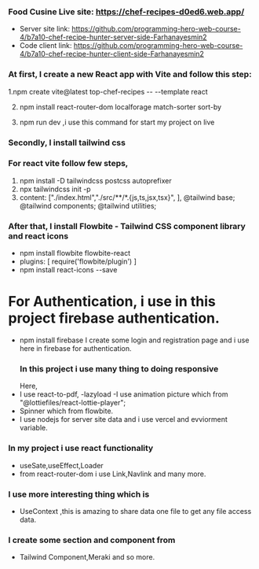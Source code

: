 ### Food Cusine Live site: https://chef-recipes-d0ed6.web.app/

- Server site link: https://github.com/programming-hero-web-course-4/b7a10-chef-recipe-hunter-server-side-Farhanayesmin2
- Code client link: https://github.com/programming-hero-web-course-4/b7a10-chef-recipe-hunter-client-side-Farhanayesmin2

### At first, I create a new React app with Vite and follow this step:

1.npm create vite@latest top-chef-recipes -- --template react

2. npm install react-router-dom localforage match-sorter sort-by

3. npm run dev ,i use this command for start my project on live

### Secondly, I install tailwind css

### For react vite follow few steps,

1.  npm install -D tailwindcss postcss autoprefixer
2.  npx tailwindcss init -p
3.  content: ["./index.html","./src/**/*.{js,ts,jsx,tsx}", ],
    @tailwind base;
    @tailwind components;
    @tailwind utilities;

### After that, I install Flowbite - Tailwind CSS component library and react icons

- npm install flowbite flowbite-react
- plugins: [
  require('flowbite/plugin')
  ]
- npm install react-icons --save

# For Authentication, i use in this project firebase authentication.

- npm install firebase
  I create some login and registration page and i use here in firebase for authentication.
  ### In this project i use many thing to doing responsive
  Here,
- I use react-to-pdf,
  -lazyload
  -I use animation picture which from "@lottiefiles/react-lottie-player";
- Spinner which from flowbite.
- I use nodejs for server site data and i use vercel and evviorment variable.

### In my project i use react functionality

- useSate,useEffect,Loader
- from react-router-dom i use Link,Navlink and many more.

### I use more interesting thing which is

- UseContext ,this is amazing to share data one file to get any file access data.

### I create some section and component from

- Tailwind Component,Meraki and so more.
